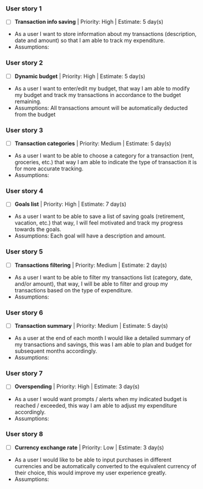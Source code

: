 ### User story 1
- [ ] **Transaction info saving** | Priority: High  | Estimate: 5 day(s)
- As a user I want to store information about my transactions (description, date and amount)     so that I am able to track my expenditure.
- Assumptions: 

### User story 2
- [ ] **Dynamic budget** | Priority: High | Estimate: 5 day(s)
- As a user I want to enter/edit my budget, that way I am able to modify my budget and track my transactions in accordance to the budget remaining.
- Assumptions: All transactions amount will be automatically deducted from the budget

### User story 3
- [ ] **Transaction categories** | Priority: Medium | Estimate: 5 day(s)
- As a user I want to be able to choose a category for a transaction (rent, groceries, etc.) that way I am able to indicate the type of transaction it is for more accurate tracking.
- Assumptions: 

### User story 4
- [ ] **Goals list** | Priority: High | Estimate: 7 day(s)
- As a user I want to be able to save a list of saving goals (retirement, vacation, etc.) that way, I will feel motivated and track my progress towards the goals.
- Assumptions: Each goal will have a description and amount.

### User story 5
- [ ] **Transactions filtering** | Priority: Medium | Estimate: 2 day(s)
- As a user I want to be able to filter my transactions list (category, date, and/or amount), that way, I will be able to filter and group my transactions based on the type of expenditure.
- Assumptions: 

### User story 6
- [ ] **Transaction summary** | Priority: Medium | Estimate: 5 day(s)
- As a user at the end of each month I would like a detailed summary of my transactions and savings, this was I am able to plan and budget for subsequent months accordingly.
- Assumptions: 

### User story 7
- [ ] **Overspending** | Priority: High | Estimate: 3 day(s) 
- As a user I would want prompts / alerts when my indicated budget is reached / exceeded, this way I am able to adjust my expenditure accordingly.
- Assumptions: 

### User story 8
- [ ] **Currency exchange rate** | Priority: Low | Estimate: 3 day(s) 
- As a user I would like to be able to input purchases in different currencies and be automatically converted to the equivalent currency of their choice, this would improve my user experience greatly.
- Assumptions: 

